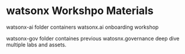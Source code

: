 # watsonx Workshpo Materials    

watsonx-ai folder containers watsonx.ai onboarding workshop

watsonx-gov folder containes previous watosnx.governance deep dive multiple labs and assets.